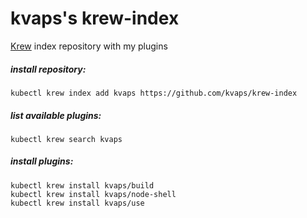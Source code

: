 # kvaps's krew-index

[Krew] index repository with my plugins

[Krew]: https://github.com/kubernetes-sigs/krew


##### install repository:

    kubectl krew index add kvaps https://github.com/kvaps/krew-index

##### list available plugins:

    kubectl krew search kvaps

##### install plugins:

    kubectl krew install kvaps/build
    kubectl krew install kvaps/node-shell
    kubectl krew install kvaps/use
